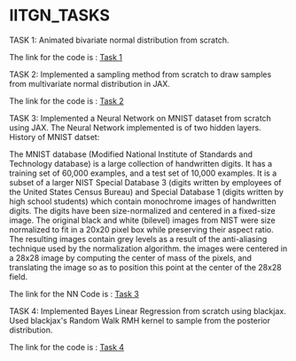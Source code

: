 # IITGN_TASKS
TASK 1:
Animated bivariate normal distribution from scratch.

The link for the code is : [Task 1](https://github.com/JaithraVarma/IITGN_TASKS/blob/main/TASK1.ipynb)

TASK 2:
Implemented a sampling method from scratch to draw samples from multivariate normal distribution in JAX.

The link for the code is : [Task 2](https://github.com/JaithraVarma/IITGN_TASKS/blob/main/TASK2.ipynb)

TASK 3:
Implemented a Neural Network on MNIST dataset from scratch using JAX. The Neural Network implemented is of two hidden layers.
History of MNIST datset:

The MNIST database (Modified National Institute of Standards and Technology database) is a large collection of handwritten digits. It has a training set of 60,000 examples, and a test set of 10,000 examples. It is a subset of a larger NIST Special Database 3 (digits written by employees of the United States Census Bureau) and Special Database 1 (digits written by high school students) which contain monochrome images of handwritten digits. The digits have been size-normalized and centered in a fixed-size image. The original black and white (bilevel) images from NIST were size normalized to fit in a 20x20 pixel box while preserving their aspect ratio. The resulting images contain grey levels as a result of the anti-aliasing technique used by the normalization algorithm. the images were centered in a 28x28 image by computing the center of mass of the pixels, and translating the image so as to position this point at the center of the 28x28 field.

The link for the NN Code is : [Task 3](https://github.com/JaithraVarma/IITGN_TASKS/blob/main/TASK3%20(1).ipynb) 

TASK 4:
Implemented Bayes Linear Regression from scratch using blackjax. Used blackjax's Random Walk RMH kernel to sample from the posterior distribution.

The link for the code is : [Task 4](https://github.com/JaithraVarma/IITGN_TASKS/blob/main/TASK4.ipynb)



